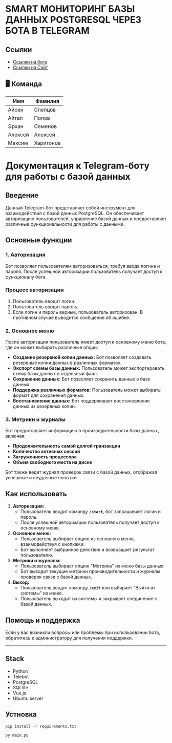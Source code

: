 # SMART МОНИТОРИНГ БАЗЫ ДАННЫХ POSTGRESQL ЧЕРЕЗ БОТА В TELEGRAM

## Ссылки
* [Ссылки на бота](https://t.me/smart_monitoring_fsp_bot)
* [Ссылки на Сайт](https://monica.thefoxxstuff.net)

## 🖥️ Команда

| Имя             | Фамилия       |
|------------------|--------------|
| Айсен           | Слепцов      |
| Айтал           | Попов        |
| Эрхан            | Семенов      |
| Алексей         | Алексей      |
| Максим         | Харитонов    |



# **Документация к Telegram-боту для работы с базой данных**

## **Введение**

Данный Telegram-бот представляет собой инструмент для взаимодействия с базой данных PostgreSQL. Он обеспечивает авторизацию пользователей, управление базой данных и предоставляет различные функциональности для работы с данными.

## **Основные функции**

### **1. Авторизация**

Бот позволяет пользователям авторизоваться, требуя ввода логина и пароля. После успешной авторизации пользователь получает доступ к функционалу бота.

### Процесс авторизации

1. Пользователь вводит логин.
2. Пользователь вводит пароль.
3. Если логин и пароль верные, пользователь авторизован. В противном случае выводится сообщение об ошибке.

### **2. Основное меню**

После авторизации пользователь имеет доступ к основному меню бота, где он может выбирать различные опции:

- **Создание резервной копии данных:** Бот позволяет создавать резервные копии данных в различных форматах.
- **Экспорт схемы базы данных:** Пользователь может экспортировать схему базы данных в отдельный файл.
- **Сохранение данных:** Бот позволяет сохранить данные в базе данных.
- **Поддержка различных форматов:** Пользователь может выбирать формат для сохранения данных.
- **Восстановление данных:** Бот поддерживает восстановление данных из резервных копий.

### **3. Метрики и журналы**

Бот предоставляет информацию о производительности базы данных, включая:

- **Продолжительность самой долгой транзакции**
- **Количество активных сессий**
- **Загруженность процессора**
- **Объем свободного места на диске**

Бот также ведет журнал проверок связи с базой данных, отображая успешные и неудачные попытки.

## **Как использовать**

1. **Авторизация:**
    - Пользователь вводит команду **`/start`**, бот запрашивает логин и пароль.
    - После успешной авторизации пользователь получает доступ к основному меню.
2. **Основное меню:**
    - Пользователь выбирает опцию из основного меню, взаимодействуя с кнопками.
    - Бот выполняет выбранное действие и возвращает результат пользователю.
3. **Метрики и журналы:**
    - Пользователь выбирает опцию "Метрика" из меню базы данных.
    - Бот выводит текущие метрики производительности и журналы проверок связи с базой данных.
4. **Выход:**
    - Пользователь вводит команду **`/exit`** или выбирает "Выйти из системы" из меню.
    - Пользователь выходит из системы и закрывает соединение с базой данных.

## **Помощь и поддержка**

Если у вас возникли вопросы или проблемы при использовании бота, обратитесь к администратору для получения поддержки.

---

## Stack

- Python
- Telebot
- PostgreSQL
- SQLlite
- Vue.js
- Ubuntu server

## Устновка

```
pip install -r requirements.txt
```

```
py main.py
```
